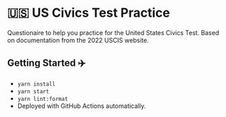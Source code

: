 # 🇺🇸 US Civics Test Practice

Questionaire to help you practice for the United States Civics Test. Based on documentation from the 2022 USCIS website.

## Getting Started ✈️

- `yarn install`
- `yarn start`
- `yarn lint:format`
- Deployed with GitHub Actions automatically.
